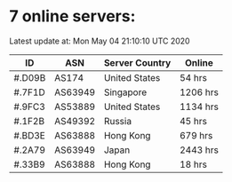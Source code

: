 # 7 online servers:

Latest update at: Mon May 04 21:10:10 UTC 2020

| ID | ASN | Server Country | Online |
| -- | --- | -------------- | ------ |
| #.D09B | AS174 | United States | 54 hrs |
| #.7F1D | AS63949 | Singapore | 1206 hrs |
| #.9FC3 | AS53889 | United States | 1134 hrs |
| #.1F2B | AS49392 | Russia | 45 hrs |
| #.BD3E | AS63888 | Hong Kong | 679 hrs |
| #.2A79 | AS63949 | Japan | 2443 hrs |
| #.33B9 | AS63888 | Hong Kong | 18 hrs |


